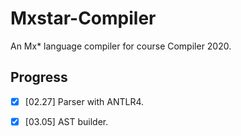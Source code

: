 # Mxstar-Compiler

An Mx* language compiler for course Compiler 2020.

## Progress

- [x] [02.27] Parser with ANTLR4.
- [x] [03.05] AST builder.


